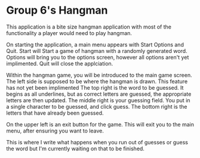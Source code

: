 # Group 6's Hangman
This application is a bite size hangman application with most of the functionality a player would need to play hangman.

On starting the application, a main menu appears with Start Options and Quit. 
Start will Start a game of hangman with a randomly generated word.
Options will bring you to the options screen, however all options aren't yet implimented.
Quit will close the applciation.

Within the hangman game, you will be introduced to the main game screen.
The left side is supposed to be where the hangman is drawn. This feature has not yet been implimented
The top right is the word to be guessed. It begins as all underlines, but as correct letters are guessed, the appropriate letters are then updated.
The middle right is your guessing field. You put in a single character to be guessed, and click guess.
The bottom right is the letters that have already been guessed.

On the upper left is an exit button for the game. This will exit you to the main menu, after ensuring you want to leave.

This is where I write what happens when you run out of guesses or guess the word but I'm currently waiting on that to be finished.
